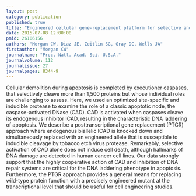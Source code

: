 ```yaml
---
layout: post
category: publication
published: true
title: "Engineered cellular gene-replacement platform for selective and inducible proteolytic profiling."
date: 2015-07-08 12:00:00
pmid: 26106156
authors: "Morgan CW, Diaz JE, Zeitlin SG, Gray DC, Wells JA"
firstauthor: "Morgan CW"
journalname: "Proc. Natl. Acad. Sci. U.S.A."
journalvolume: 112
journalissue: 27
journalpages: 8344-9
---
```


Cellular demolition during apoptosis is completed by executioner caspases, that selectively cleave more than 1,500 proteins but whose individual roles are challenging to assess. Here, we used an optimized site-specific and inducible protease to examine the role of a classic apoptotic node, the caspase-activated DNase (CAD). CAD is activated when caspases cleave its endogenous inhibitor ICAD, resulting in the characteristic DNA laddering of apoptosis. We describe a posttranscriptional gene replacement (PTGR) approach where endogenous biallelic ICAD is knocked down and simultaneously replaced with an engineered allele that is susceptible to inducible cleavage by tobacco etch virus protease. Remarkably, selective activation of CAD alone does not induce cell death, although hallmarks of DNA damage are detected in human cancer cell lines. Our data strongly support that the highly cooperative action of CAD and inhibition of DNA repair systems are critical for the DNA laddering phenotype in apoptosis. Furthermore, the PTGR approach provides a general means for replacing wild-type protein function with a precisely engineered mutant at the transcriptional level that should be useful for cell engineering studies.

